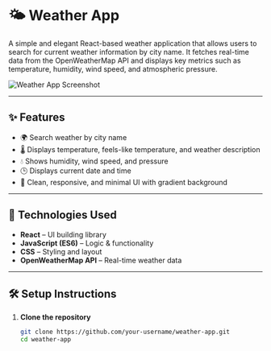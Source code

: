 # 🌤️ Weather App

A simple and elegant React-based weather application that allows users to search for current weather information by city name. It fetches real-time data from the OpenWeatherMap API and displays key metrics such as temperature, humidity, wind speed, and atmospheric pressure.

![Weather App Screenshot](./assets/weather-app-screenshot.png)

---

## ✨ Features

- 🌍 Search weather by city name
- 🌡️ Displays temperature, feels-like temperature, and weather description
- 💧 Shows humidity, wind speed, and pressure
- 🕒 Displays current date and time
- 🎨 Clean, responsive, and minimal UI with gradient background

---

## 🚀 Technologies Used

- **React** – UI building library
- **JavaScript (ES6)** – Logic & functionality
- **CSS** – Styling and layout
- **OpenWeatherMap API** – Real-time weather data

---

## 🛠️ Setup Instructions

1. **Clone the repository**
   ```bash
   git clone https://github.com/your-username/weather-app.git
   cd weather-app
